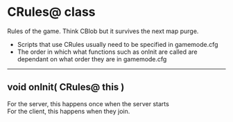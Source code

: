 # CRules@ class
Rules of the game. Think CBlob but it survives the next map purge.

+ Scripts that use CRules usually need to be specified in gamemode.cfg
+ The order in which what functions such as onInit are called are dependant on what order they are in gamemode.cfg
---

## void onInit( CRules@ this )
For the server, this happens once when the server starts <br>
For the client, this happens when they join. <br>
<br>